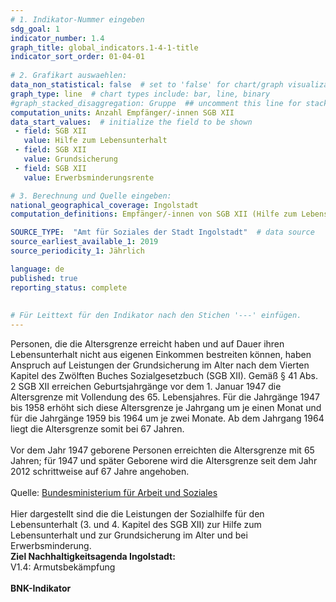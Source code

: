 ```yaml
---
# 1. Indikator-Nummer eingeben 
sdg_goal: 1 
indicator_number: 1.4
graph_title: global_indicators.1-4-1-title
indicator_sort_order: 01-04-01
 
# 2. Grafikart auswaehlen: 
data_non_statistical: false  # set to 'false' for chart/graph visualization 
graph_type: line  # chart types include: bar, line, binary 
#graph_stacked_disaggregation: Gruppe  ## uncomment this line for stacked bars. eplace 'Geschlecht' with the field of aggregation. 
computation_units: Anzahl Empfänger/-innen SGB XII
data_start_values:  # initialize the field to be shown  
 - field: SGB XII 
   value: Hilfe zum Lebensunterhalt
 - field: SGB XII 
   value: Grundsicherung
 - field: SGB XII
   value: Erwerbsminderungsrente

# 3. Berechnung und Quelle eingeben: 
national_geographical_coverage: Ingolstadt 
computation_definitions: Empfänger/-innen von SGB XII (Hilfe zum Lebensunterhalt, Grundsicherung)

SOURCE_TYPE:  "Amt für Soziales der Stadt Ingolstadt"  # data source
source_earliest_available_1: 2019
source_periodicity_1: Jährlich

language: de   
published: true 
reporting_status: complete
 
 
# Für Leittext für den Indikator nach den Stichen '---' einfügen. 
---
```

Personen, die die Altersgrenze erreicht haben und auf Dauer ihren Lebensunterhalt nicht aus eigenen Einkommen bestreiten können, haben Anspruch auf Leistungen der Grundsicherung im Alter nach dem Vierten Kapitel des Zwölften Buches Sozialgesetzbuch (SGB XII). Gemäß § 41 Abs. 2 SGB XII erreichen Geburtsjahrgänge vor dem 1. Januar 1947 die Altersgrenze mit Vollendung des 65. Lebensjahres. Für die Jahrgänge 1947 bis 1958 erhöht sich diese Altersgrenze je Jahrgang um je einen Monat und für die Jahrgänge 1959 bis 1964 um je zwei Monate. Ab dem Jahrgang 1964 liegt die Altersgrenze somit bei 67 Jahren.<br>
<br>
Vor dem Jahr 1947 geborene Personen erreichten die Altersgrenze mit 65 Jahren; für 1947 und später Geborene wird die Altersgrenze seit dem Jahr 2012 schrittweise auf 67 Jahre angehoben.<br>
<br>
Quelle: <a href="https://www.bmas.de/DE/Soziales/Sozialhilfe/Leistungen-der-Sozialhilfe/leistungen-der-sozialhilfe.html">Bundesministerium für Arbeit und Soziales</a><br>
<br>
Hier dargestellt sind die die Leistungen der Sozialhilfe für den Lebensunterhalt (3. und 4. Kapitel des SGB XII) zur Hilfe zum Lebensunterhalt und zur Grundsicherung im Alter und bei Erwerbsminderung.<br>
<b>Ziel Nachhaltigkeitsagenda Ingolstadt:</b><br>
V1.4: Armutsbekämpfung<br>
<br>
<b>BNK-Indikator</b>
